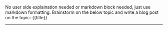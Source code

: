 No user side explaination needed or markdown block needed, just use markdown formatting. Brainstorm on the below topic and write a blog post on the topic: {{title}}


---
